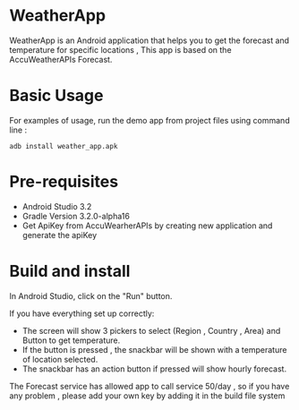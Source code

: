 # WeatherApp
WeatherApp is an Android application that helps you to get the forecast and temperature for specific locations , This app is based on the AccuWeatherAPIs Forecast.

# Basic Usage
For examples of usage, run the demo app from project files using command line :
```ADB
adb install weather_app.apk
```
# Pre-requisites 
- Android Studio 3.2
- Gradle Version 3.2.0-alpha16
- Get ApiKey from AccuWearherAPIs by creating new application and generate the apiKey

# Build and install
In Android Studio, click on the "Run" button.

If you have everything set up correctly:
- The screen will show 3 pickers to select (Region , Country , Area) and Button to get temperature.
- If the button is pressed , the snackbar will be shown with a temperature of location selected.
- The snackbar has an action button if pressed will show hourly forecast.

The Forecast service has allowed app to call service 50/day , so if you have any problem , please add your own key by adding it in the build file system 
